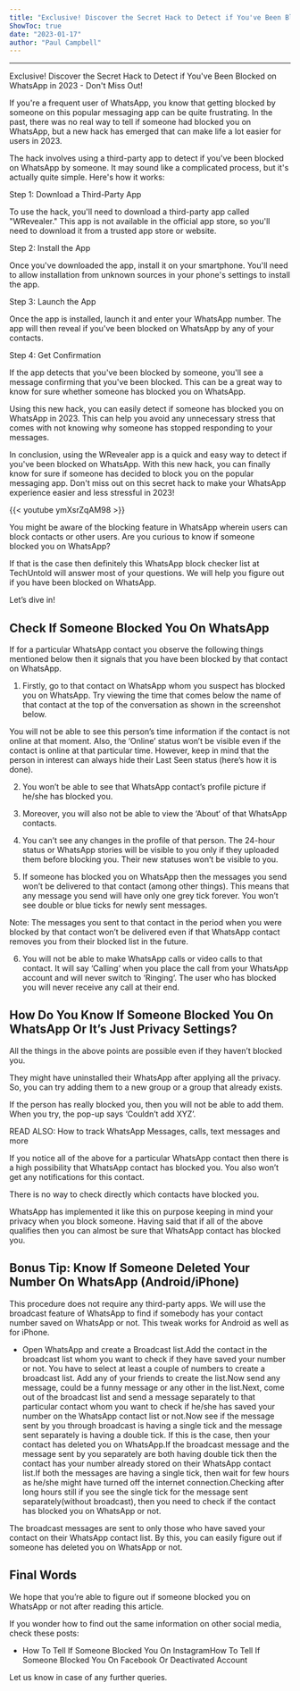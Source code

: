 ```yaml
---
title: "Exclusive! Discover the Secret Hack to Detect if You've Been Blocked on WhatsApp in 2023 - Don't Miss Out!"
ShowToc: true 
date: "2023-01-17"
author: "Paul Campbell"
---
```

*****
Exclusive! Discover the Secret Hack to Detect if You've Been Blocked on WhatsApp in 2023 - Don't Miss Out!

If you're a frequent user of WhatsApp, you know that getting blocked by someone on this popular messaging app can be quite frustrating. In the past, there was no real way to tell if someone had blocked you on WhatsApp, but a new hack has emerged that can make life a lot easier for users in 2023.

The hack involves using a third-party app to detect if you've been blocked on WhatsApp by someone. It may sound like a complicated process, but it's actually quite simple. Here's how it works:

Step 1: Download a Third-Party App

To use the hack, you'll need to download a third-party app called "WRevealer." This app is not available in the official app store, so you'll need to download it from a trusted app store or website.

Step 2: Install the App

Once you've downloaded the app, install it on your smartphone. You'll need to allow installation from unknown sources in your phone's settings to install the app.

Step 3: Launch the App

Once the app is installed, launch it and enter your WhatsApp number. The app will then reveal if you've been blocked on WhatsApp by any of your contacts.

Step 4: Get Confirmation

If the app detects that you've been blocked by someone, you'll see a message confirming that you've been blocked. This can be a great way to know for sure whether someone has blocked you on WhatsApp.

Using this new hack, you can easily detect if someone has blocked you on WhatsApp in 2023. This can help you avoid any unnecessary stress that comes with not knowing why someone has stopped responding to your messages.

In conclusion, using the WRevealer app is a quick and easy way to detect if you've been blocked on WhatsApp. With this new hack, you can finally know for sure if someone has decided to block you on the popular messaging app. Don't miss out on this secret hack to make your WhatsApp experience easier and less stressful in 2023!

{{< youtube ymXsrZqAM98 >}} 



You might be aware of the blocking feature in WhatsApp wherein users can block contacts or other users. Are you curious to know if someone blocked you on WhatsApp? 
 
If that is the case then definitely this WhatsApp block checker list at TechUntold will answer most of your questions. We will help you figure out if you have been blocked on WhatsApp.
 
Let’s dive in!
 
## Check If Someone Blocked You On WhatsApp
 
If for a particular WhatsApp contact you observe the following things mentioned below then it signals that you have been blocked by that contact on WhatsApp.
 
1. Firstly, go to that contact on WhatsApp whom you suspect has blocked you on WhatsApp. Try viewing the time that comes below the name of that contact at the top of the conversation as shown in the screenshot below.
 
You will not be able to see this person’s time information if the contact is not online at that moment. Also, the ‘Online’ status won’t be visible even if the contact is online at that particular time. However, keep in mind that the person in interest can always hide their Last Seen status (here’s how it is done).
 
2. You won’t be able to see that WhatsApp contact’s profile picture if he/she has blocked you.
 
3. Moreover, you will also not be able to view the ‘About‘ of that WhatsApp contacts.
 
4. You can’t see any changes in the profile of that person. The 24-hour status or WhatsApp stories will be visible to you only if they uploaded them before blocking you. Their new statuses won’t be visible to you.
 
5. If someone has blocked you on WhatsApp then the messages you send won’t be delivered to that contact (among other things). This means that any message you send will have only one grey tick forever. You won’t see double or blue ticks for newly sent messages.
 
Note: The messages you sent to that contact in the period when you were blocked by that contact won’t be delivered even if that WhatsApp contact removes you from their blocked list in the future.
 
6. You will not be able to make WhatsApp calls or video calls to that contact. It will say ‘Calling‘ when you place the call from your WhatsApp account and will never switch to ‘Ringing‘. The user who has blocked you will never receive any call at their end.
 
## How Do You Know If Someone Blocked You On WhatsApp Or It’s Just Privacy Settings?
 
All the things in the above points are possible even if they haven’t blocked you. 
 
They might have uninstalled their WhatsApp after applying all the privacy. So, you can try adding them to a new group or a group that already exists. 
 
If the person has really blocked you, then you will not be able to add them. When you try, the pop-up says ‘Couldn’t add XYZ’.
 
READ ALSO: How to track WhatsApp Messages, calls, text messages and more
 
If you notice all of the above for a particular WhatsApp contact then there is a high possibility that WhatsApp contact has blocked you. You also won’t get any notifications for this contact.
 
There is no way to check directly which contacts have blocked you.
 
WhatsApp has implemented it like this on purpose keeping in mind your privacy when you block someone. Having said that if all of the above qualifies then you can almost be sure that WhatsApp contact has blocked you.
 
## Bonus Tip: Know If Someone Deleted Your Number On WhatsApp (Android/iPhone)
 
This procedure does not require any third-party apps. We will use the broadcast feature of WhatsApp to find if somebody has your contact number saved on WhatsApp or not. This tweak works for Android as well as for iPhone.
 
- Open WhatsApp and create a Broadcast list.Add the contact in the broadcast list whom you want to check if they have saved your number or not. You have to select at least a couple of numbers to create a broadcast list. Add any of your friends to create the list.Now send any message, could be a funny message or any other in the list.Next, come out of the broadcast list and send a message separately to that particular contact whom you want to check if he/she has saved your number on the WhatsApp contact list or not.Now see if the message sent by you through broadcast is having a single tick and the message sent separately is having a double tick. If this is the case, then your contact has deleted you on WhatsApp.If the broadcast message and the message sent by you separately are both having double tick then the contact has your number already stored on their WhatsApp contact list.If both the messages are having a single tick, then wait for few hours as he/she might have turned off the internet connection.Checking after long hours still if you see the single tick for the message sent separately(without broadcast), then you need to check if the contact has blocked you on WhatsApp or not.

 
The broadcast messages are sent to only those who have saved your contact on their WhatsApp contact list. By this, you can easily figure out if someone has deleted you on WhatsApp or not.
 
## Final Words
 
We hope that you’re able to figure out if someone blocked you on WhatsApp or not after reading this article. 
 
If you wonder how to find out the same information on other social media, check these posts:
 
- How To Tell If Someone Blocked You On InstagramHow To Tell If Someone Blocked You On Facebook Or Deactivated Account

 
Let us know in case of any further queries.




